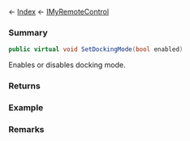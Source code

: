 ← [Index](Api-Index) ← [IMyRemoteControl](Sandbox.ModAPI.Ingame.IMyRemoteControl)

### Summary

```csharp
public virtual void SetDockingMode(bool enabled)
```

Enables or disables docking mode.

### Returns

### Example

### Remarks

